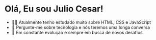 <h1 align="left">Olá, Eu sou Julio Cesar!</h1>

- 👨‍🎓 Atualmente tenho estudado muito sobre HTML, CSS e JavaScript
- 💬 Pergunte-me sobre tecnologia e nós teremos uma longa conversa
- 🚀 Em constante evolução e sempre em busca de novos desafios
